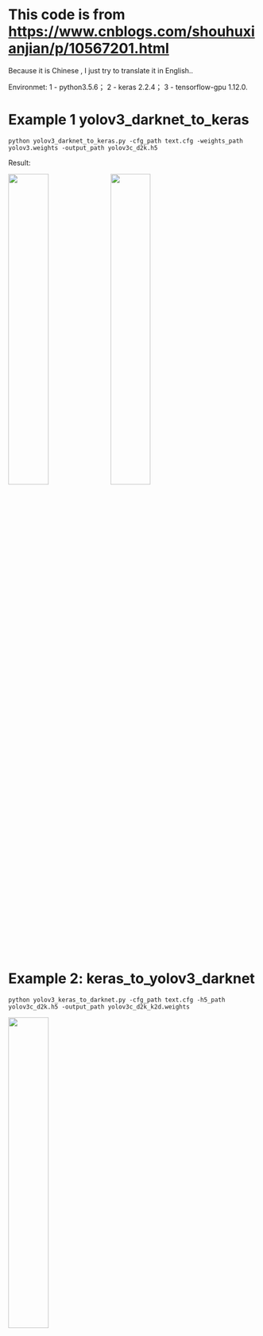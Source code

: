 # This code is from https://www.cnblogs.com/shouhuxianjian/p/10567201.html

Because it is Chinese , I just try to translate it in English..

Environmet:
1 - python3.5.6；
2 - keras 2.2.4；
3 - tensorflow-gpu 1.12.0.
 
# Example 1 yolov3_darknet_to_keras
```
python yolov3_darknet_to_keras.py -cfg_path text.cfg -weights_path yolov3.weights -output_path yolov3c_d2k.h5
```
Result:

<img src="https://github.com/YuXiuChen/Darknet-yolov3.cfg-and-yolov3.weights-transform-to-keras.h5/blob/master/darknet_to_keras.png" width="40%" height="40%">

<img src="https://github.com/YuXiuChen/Darknet-yolov3.cfg-and-yolov3.weights-transform-to-keras.h5/blob/master/darknet_to_keras_2.png" width="40%" height="40%">

# Example 2: keras_to_yolov3_darknet

```
python yolov3_keras_to_darknet.py -cfg_path text.cfg -h5_path yolov3c_d2k.h5 -output_path yolov3c_d2k_k2d.weights
```
<img src="https://github.com/YuXiuChen/Darknet-yolov3.cfg-and-yolov3.weights-transform-to-keras.h5/blob/master/keras_to_yolov3_darknet.png" width="40%" height="40%">
